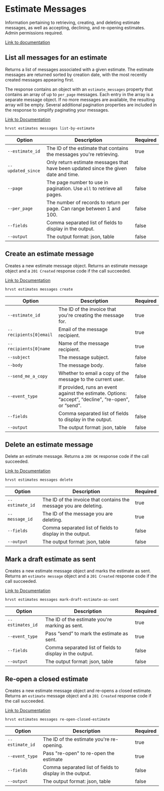 # Estimate Messages

Information pertaining to retrieving, creating, and deleting estimate messages, as well as accepting, declining, and re-opening estimates. Admin permissions required.

[Link to documentation](https://help.getharvest.com/api-v2/estimates-api/estimates/estimate-messages/)

## List all messages for an estimate

Returns a list of messages associated with a given estimate. The estimate messages are returned sorted by creation date, with the most recently created messages appearing first.

The response contains an object with an `estimate_messages` property that contains an array of up to `per_page` messages. Each entry in the array is a separate message object. If no more messages are available, the resulting array will be empty. Several additional pagination properties are included in the response to simplify paginating your messages.

[Link to Documentation](https://help.getharvest.com/api-v2/estimates-api/estimates/estimate-messages/#list-all-messages-for-an-estimate)

```
hrvst estimates messages list-by-estimate
```

| Option            | Description                                                                         | Required |
| ----------------- | ----------------------------------------------------------------------------------- | -------- |
| `--estimate_id`   | The ID of the estimate that contains the messages you're retrieving.                | true     |
| `--updated_since` | Only return estimate messages that have been updated since the given date and time. | false    |
| `--page`          | The page number to use in pagination. Use `all` to retrieve all pages.              | false    |
| `--per_page`      | The number of records to return per page. Can range between 1 and 100.              | false    |
| `--fields`        | Comma separated list of fields to display in the output.                            | false    |
| `--output`        | The output format: json, table                                                      | false    |

## Create an estimate message

Creates a new estimate message object. Returns an estimate message object and a `201 Created` response code if the call succeeded.

[Link to Documentation](https://help.getharvest.com/api-v2/estimates-api/estimates/estimate-messages/#create-an-estimate-message)

```
hrvst estimates messages create
```

| Option                 | Description                                                                                          | Required |
| ---------------------- | ---------------------------------------------------------------------------------------------------- | -------- |
| `--estimate_id`        | The ID of the invoice that you're creating the message for.                                          | true     |
| `--recipients[0]email` | Email of the message recipient.                                                                      | true     |
| `--recipients[0]name`  | Name of the message recipient.                                                                       | true     |
| `--subject`            | The message subject.                                                                                 | false    |
| `--body`               | The message body.                                                                                    | false    |
| `--send_me_a_copy`     | Whether to email a copy of the message to the current user.                                          | false    |
| `--event_type`         | If provided, runs an event against the estimate. Options: “accept”, “decline”, “re-open”, or “send”. | false    |
| `--fields`             | Comma separated list of fields to display in the output.                                             | false    |
| `--output`             | The output format: json, table                                                                       | false    |

## Delete an estimate message

Delete an estimate message. Returns a `200 OK` response code if the call succeeded.

[Link to Documentation](https://help.getharvest.com/api-v2/estimates-api/estimates/estimate-messages/#delete-an-estimate-message)

```
hrvst estimates messages delete
```

| Option          | Description                                                       | Required |
| --------------- | ----------------------------------------------------------------- | -------- |
| `--estimate_id` | The ID of the invoice that contains the message you are deleting. | true     |
| `--message_id`  | The ID of the message you are deleting.                           | true     |
| `--fields`      | Comma separated list of fields to display in the output.          | false    |
| `--output`      | The output format: json, table                                    | false    |

## Mark a draft estimate as sent

Creates a new estimate message object and marks the estimate as sent. Returns an `estimate message` object and a `201 Created` response code if the call succeeded.

[Link to Documentation](https://help.getharvest.com/api-v2/estimates-api/estimates/estimate-messages/#mark-a-draft-estimate-as-sent)

```
hrvst estimates messages mark-draft-estimate-as-sent
```

| Option           | Description                                              | Required |
| ---------------- | -------------------------------------------------------- | -------- |
| `--estimates_id` | The ID of the estimate you're marking as sent.           | true     |
| `--event_type`   | Pass “send” to mark the estimate as sent.                | true     |
| `--fields`       | Comma separated list of fields to display in the output. | false    |
| `--output`       | The output format: json, table                           | false    |

## Re-open a closed estimate

Creates a new estimate message object and re-opens a closed estimate. Returns an `estimate` message object and a `201 Created` response code if the call succeeded.

[Link to Documentation](https://help.getharvest.com/api-v2/estimates-api/estimates/estimate-messages/#re-open-a-closed-estimate)

```
hrvst estimates messages re-open-closed-estimate
```

| Option          | Description                                              | Required |
| --------------- | -------------------------------------------------------- | -------- |
| `--estimate_id` | The ID of the estimate you're re-opening.                | true     |
| `--event_type`  | Pass "re-open" to re-open the estimate                   | true     |
| `--fields`      | Comma separated list of fields to display in the output. | false    |
| `--output`      | The output format: json, table                           | false    |
